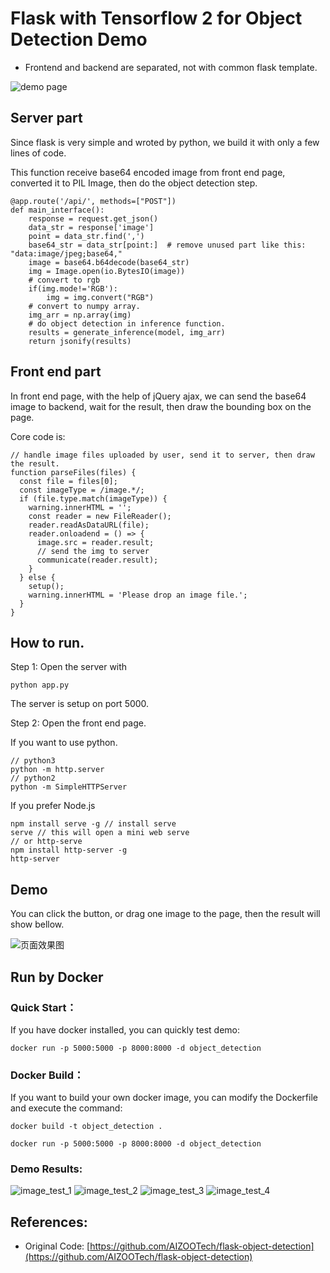 # Flask with Tensorflow 2 for Object Detection Demo

- Frontend and backend are separated, not with common flask template. 

![demo page](images/flask-object-detection.png)
## Server part

Since flask is very simple and wroted by python, we build it with only a few lines of code.

This function receive base64 encoded image from front end page, converted it to PIL Image, then do the object detection step.

```
@app.route('/api/', methods=["POST"])
def main_interface():
    response = request.get_json()
    data_str = response['image']
    point = data_str.find(',')
    base64_str = data_str[point:]  # remove unused part like this: "data:image/jpeg;base64,"
    image = base64.b64decode(base64_str)
    img = Image.open(io.BytesIO(image))
    # convert to rgb
    if(img.mode!='RGB'):
        img = img.convert("RGB")
    # convert to numpy array.
    img_arr = np.array(img)
    # do object detection in inference function.
    results = generate_inference(model, img_arr)
    return jsonify(results)
```

## Front end part
In front end page, with the help of  jQuery ajax, we can send the base64 image to backend, wait for the result, then draw the bounding box on the page.

Core code is:
```
// handle image files uploaded by user, send it to server, then draw the result.
function parseFiles(files) {
  const file = files[0];
  const imageType = /image.*/;
  if (file.type.match(imageType)) {
    warning.innerHTML = '';
    const reader = new FileReader();
    reader.readAsDataURL(file);
    reader.onloadend = () => {
      image.src = reader.result;
      // send the img to server
      communicate(reader.result);
    }
  } else {
    setup();
    warning.innerHTML = 'Please drop an image file.';
  }
}
```

## How to run.
Step 1: Open the server with 
```
python app.py

```
The server is setup on port 5000.

Step 2: Open the front end page.

If you want to use python.
```
// python3
python -m http.server
// python2
python -m SimpleHTTPServer

```
If you prefer Node.js
```
npm install serve -g // install serve
serve // this will open a mini web serve
// or http-serve
npm install http-server -g
http-server
```

## Demo
You can click the button, or drag one image to the page, then the result will show bellow.

![页面效果图](images/example.png)

## Run by Docker

### Quick Start：

If you have docker installed, you can quickly test demo:

`docker run -p 5000:5000 -p 8000:8000 -d object_detection`

### Docker Build：

If you want to build your own docker image, you can modify the Dockerfile and execute the command:

`docker build -t object_detection .`

`docker run -p 5000:5000 -p 8000:8000 -d object_detection`

### Demo Results:

![image_test_1](images/example0.jpg)
![image_test_2](images/example1.jpg)
![image_test_3](images/example2.jpg)
![image_test_4](images/example3.jpg)

## References:

- Original Code: [https://github.com/AIZOOTech/flask-object-detection](https://github.com/AIZOOTech/flask-object-detection)
